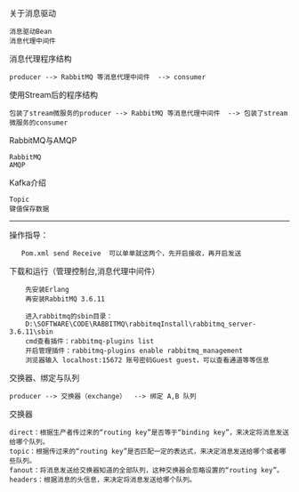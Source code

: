 
关于消息驱动

    消息驱动Bean
    消息代理中间件

消息代理程序结构

    producer --> RabbitMQ 等消息代理中间件  --> consumer
    
使用Stream后的程序结构

    包装了stream微服务的producer --> RabbitMQ 等消息代理中间件  --> 包装了stream微服务的consumer
    
RabbitMQ与AMQP
    
    RabbitMQ
    AMQP
  
Kafka介绍  

    Topic
    键值保存数据

---
操作指导：

       Pom.xml send Receive  可以单单就这两个，先开启接收，再开启发送

下载和运行（管理控制台,消息代理中间件）
        
        先安装Erlang
        再安装RabbitMQ 3.6.11
        
        进入rabbitmq的sbin目录：
        D:\SOFTWARE\CODE\RABBITMQ\rabbitmqInstall\rabbitmq_server-3.6.11\sbin
        cmd查看插件：rabbitmq-plugins list
        开启管理插件：rabbitmq-plugins enable rabbitmq_management
        浏览器输入 localhost:15672 账号密码Guest guest，可以查看通道等等信息


交换器、绑定与队列

    producer --> 交换器（exchange）  --> 绑定 A,B 队列
 
交换器

    direct：根据生产者传过来的“routing key”是否等于“binding key”，来决定将消息发送给哪个队列。
    topic：根据传过来的“routing key”是否匹配一定的表达式，来决定消息发送给哪个或者哪些队列。
    fanout：将消息发送给交换器知道的全部队列，这种交换器会忽略设置的“routing key”。
    headers：根据消息的头信息，来决定将消息发送给哪个队列。

